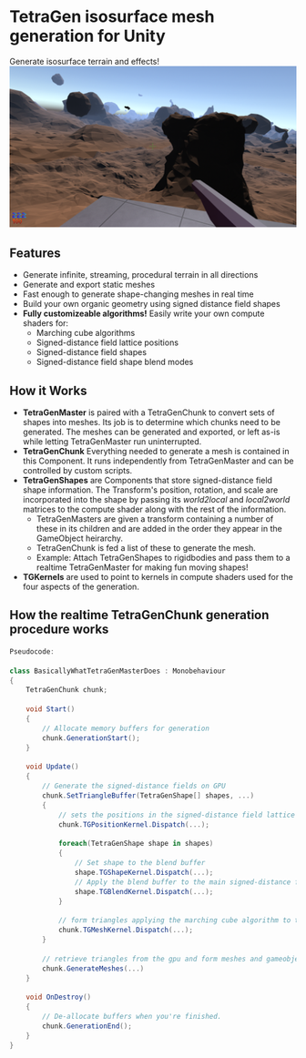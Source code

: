 # TetraGen isosurface mesh generation for Unity
Generate isosurface terrain and effects!
![img](.github/screenshot3.png)

## Features
* Generate infinite, streaming, procedural terrain in all directions
* Generate and export static meshes
* Fast enough to generate shape-changing meshes in real time
* Build your own organic geometry using signed distance field shapes
* **Fully customizeable algorithms!** Easily write your own compute shaders for:
  * Marching cube algorithms
  * Signed-distance field lattice positions
  * Signed-distance field shapes
  * Signed-distance field shape blend modes
 
## How it Works
* **TetraGenMaster** is paired with a TetraGenChunk to convert sets of shapes into meshes.
Its job is to determine which chunks need to be generated. The meshes can be generated and exported,
or left as-is while letting TetraGenMaster run uninterrupted.
* **TetraGenChunk** Everything needed to generate a mesh is contained in this Component.
It runs independently from TetraGenMaster and can be controlled by custom scripts.
* **TetraGenShapes** are Components that store signed-distance field shape information. The Transform's
position, rotation, and scale are incorporated into the shape by passing its *world2local* and *local2world*
matrices to the compute shader along with the rest of the information.
  * TetraGenMasters are given a transform containing a number of these in its children and are added in
    the order they appear in the GameObject heirarchy. 
  * TetraGenChunk is fed a list of these to generate the mesh.
  * Example: Attach TetraGenShapes to rigidbodies and pass them to a realtime TetraGenMaster for making fun moving shapes!
* **TGKernels** are used to point to kernels in compute shaders used for the four aspects of the generation.

## How the realtime TetraGenChunk generation procedure works
```csharp
Pseudocode:

class BasicallyWhatTetraGenMasterDoes : Monobehaviour
{
    TetraGenChunk chunk;

    void Start()
    {
        // Allocate memory buffers for generation
        chunk.GenerationStart();
    }

    void Update()
    {
        // Generate the signed-distance fields on GPU
        chunk.SetTriangleBuffer(TetraGenShape[] shapes, ...)
        {
            // sets the positions in the signed-distance field lattice
            chunk.TGPositionKernel.Dispatch(...);

            foreach(TetraGenShape shape in shapes)
            {
                // Set shape to the blend buffer
                shape.TGShapeKernel.Dispatch(...);
                // Apply the blend buffer to the main signed-distance field buffer
                shape.TGBlendKernel.Dispatch(...);
            }
            
            // form triangles applying the marching cube algorithm to the signed-distance field
            chunk.TGMeshKernel.Dispatch(...);
        }

        // retrieve triangles from the gpu and form meshes and gameobjects out of them.
        chunk.GenerateMeshes(...)
    }

    void OnDestroy()
    {
        // De-allocate buffers when you're finished.
        chunk.GenerationEnd();
    }
}
```
